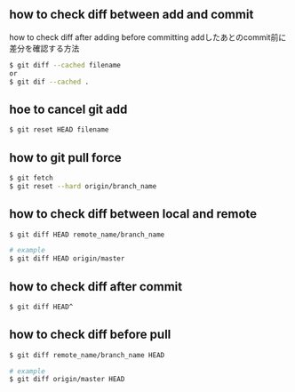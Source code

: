 ## how to check diff between add and commit
how to check diff after adding before committing 
addしたあとのcommit前に差分を確認する方法
```bash
$ git diff --cached filename
or
$ git dif --cached .
```

## hoe to cancel git add
```bash
$ git reset HEAD filename
```

## how to git pull force
```bash
$ git fetch
$ git reset --hard origin/branch_name
```

## how to check diff between local and remote
```bash
$ git diff HEAD remote_name/branch_name

# example
$ git diff HEAD origin/master
```

## how to check diff after commit
```bash
$ git diff HEAD^
```

## how to check diff before pull
```bash
$ git diff remote_name/branch_name HEAD 

# example
$ git diff origin/master HEAD 
```
